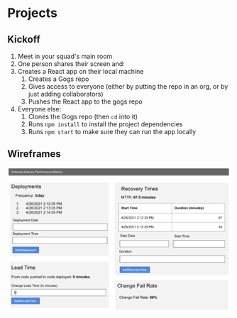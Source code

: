 # Projects

## Kickoff

1. Meet in your squad's main room
1. One person shares their screen and:
1. Creates a React app on their local machine
   1. Creates a Gogs repo
   1. Gives access to everyone (either by putting the repo in an org, or by just adding collaborators)
   1. Pushes the React app to the gogs repo
1. Everyone else:
   1. Clones the Gogs repo (then `cd` into it)
   1. Runs `npm install` to install the project dependencies
   1. Runs `npm start` to make sure they can run the app locally

## Wireframes

![](./img/wireframes.png)